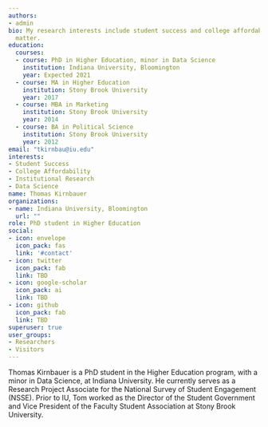 ```yaml
---
authors:
- admin
bio: My research interests include student success and college affordability. 
  matter.
education:
  courses:
  - course: PhD in Higher Education, minor in Data Science
    institution: Indiana University, Bloomington
    year: Expected 2021
  - course: MA in Higher Education
    institution: Stony Brook University
    year: 2017
  - course: MBA in Marketing
    institution: Stony Brook University
    year: 2014
  - course: BA in Political Science
    institution: Stony Brook University
    year: 2012
email: "tkirnbau@iu.edu"
interests:
- Student Success
- College Affordability
- Institutional Research
- Data Science
name: Thomas Kirnbauer
organizations:
- name: Indiana University, Bloomington
  url: ""
role: PhD student in Higher Education
social:
- icon: envelope
  icon_pack: fas
  link: '#contact'
- icon: twitter
  icon_pack: fab
  link: TBD
- icon: google-scholar
  icon_pack: ai
  link: TBD
- icon: github
  icon_pack: fab
  link: TBD
superuser: true
user_groups:
- Researchers
- Visitors
---
```


Thomas Kirnbauer is a PhD student in the Higher Education program, with a minor in Data Science, at Indiana University. He currently serves as a Research Project Associate for the National Survey of Student Engagement (NSSE). Prior to IU, Tom worked as the Director of the Student Government and Vice President of the Faculty Student Association at Stony Brook University.

